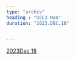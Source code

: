 ```yaml
---
type: "archiv"
heading : "DEC3 Mon"
duration: "2023.DEC.18"


---
```

 



[2023Dec 18](/todo/images/btc1h_TGIF-full_2023DEC18.png)

